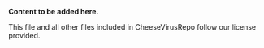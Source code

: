 **Content to be added here.**

This file and all other files included in CheeseVirusRepo follow our license provided.
